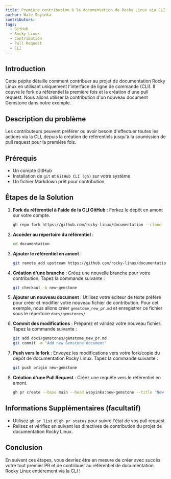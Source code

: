 ```yaml
---
title: Première contribution à la documentation de Rocky Linux via CLI
author: Wale Soyinka
contributors:
tags:
  - GitHub
  - Rocky Linux
  - Contribution
  - Pull Request
  - CLI
---
```


## Introduction

Cette pépite détaille comment contribuer au projet de documentation Rocky Linux en utilisant uniquement l'interface de ligne de commande (CLI). Il couvre le fork du référentiel la première fois et la création d'une pull request.
Nous allons utiliser la contribution d'un nouveau document Gemstone dans notre exemple.

## Description du problème

Les contributeurs peuvent préférer ou avoir besoin d'effectuer toutes les actions via la CLI, depuis la création de référentiels jusqu'à la soumission de pull request pour la première fois.

## Prérequis

- Un compte GitHub
- Installation de `git` et `GitHub CLI (gh)` sur votre système
- Un fichier Markdown prêt pour contribution

## Étapes de la Solution

1. **Fork du référentiel à l'aide de la CLI GitHub** :
   Forkez le dépôt en amont sur votre compte.

   ```bash
   gh repo fork https://github.com/rocky-linux/documentation --clone
   ```

2. **Accéder au répertoire du référentiel** :

   ```bash
   cd documentation
   ```

3. **Ajouter le référentiel en amont** :

   ```bash
   git remote add upstream https://github.com/rocky-linux/documentation.git
   ```

4. **Création d'une branche** :
   Créez une nouvelle branche pour votre contribution. Tapez la commande suivante :

   ```bash
   git checkout -b new-gemstone
   ```

5. **Ajouter un nouveau document** :
   Utilisez votre éditeur de texte préféré pour créer et modifier votre nouveau fichier de contribution.
   Pour cet exemple, nous allons créer `gemstome_new_pr.md` et enregistrer ce fichier sous le répertoire `docs/gemstones/`.

6. **Commit des modifications** :
   Préparez et validez votre nouveau fichier. Tapez la commande suivante :

   ```bash
   git add docs/gemstones/gemstome_new_pr.md
   git commit -m "Add new Gemstone document"
   ```

7. **Push vers le fork** :
   Envoyez les modifications vers votre fork/copie du dépôt de documentation Rocky Linux. Tapez la commande suivante :

   ```bash
   git push origin new-gemstone
   ```

8. **Création d'une Pull Request** :
   Créez une requête vers le référentiel en amont.

   ```bash
   gh pr create --base main --head wsoyinka:new-gemstone --title "New Gemstone: Creating PRs via CLI" --body "Guide on how to contribute to documentation using CLI"
   ```

## Informations Supplémentaires (facultatif)

- Utilisez `gh pr list` et `gh pr status` pour suivre l'état de vos pull request.
- Relisez et vérifiez en suivant les directives de contribution du projet de documentation Rocky Linux.

## Conclusion

En suivant ces étapes, vous devriez être en mesure de créer avec succès votre tout premier PR et de contribuer au référentiel de documentation Rocky Linux entièrement via la CLI !

